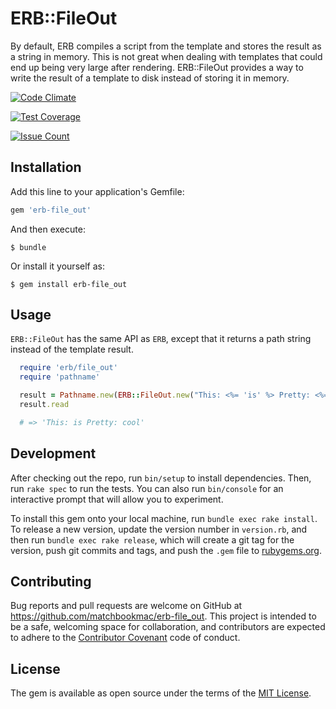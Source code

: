 # ERB::FileOut

By default, ERB compiles a script from the template and stores the result as a string in memory.
This is not great when dealing with templates that could end up being very large after rendering.
ERB::FileOut provides a way to write the result of a template to disk instead of storing it in memory.

[![Code Climate](https://codeclimate.com/github/matchbookmac/erb-file_out/badges/gpa.svg)](https://codeclimate.com/github/matchbookmac/erb-file_out)

[![Test Coverage](https://codeclimate.com/github/matchbookmac/erb-file_out/badges/coverage.svg)](https://codeclimate.com/github/matchbookmac/erb-file_out/coverage)

[![Issue Count](https://codeclimate.com/github/matchbookmac/erb-file_out/badges/issue_count.svg)](https://codeclimate.com/github/matchbookmac/erb-file_out)

## Installation

Add this line to your application's Gemfile:

```ruby
gem 'erb-file_out'
```

And then execute:

    $ bundle

Or install it yourself as:

    $ gem install erb-file_out

## Usage

`ERB::FileOut` has the same API as `ERB`, except that it returns a path string instead of the template result.

``` ruby
  require 'erb/file_out'
  require 'pathname'

  result = Pathname.new(ERB::FileOut.new("This: <%= 'is' %> Pretty: <%= 'cool' %>")
  result.read

  # => 'This: is Pretty: cool'
```

## Development

After checking out the repo, run `bin/setup` to install dependencies. Then, run `rake spec` to run the tests.
You can also run `bin/console` for an interactive prompt that will allow you to experiment.

To install this gem onto your local machine, run `bundle exec rake install`. To release a new version, update the
version number in `version.rb`, and then run `bundle exec rake release`, which will create a git tag for the version,
push git commits and tags, and push the `.gem` file to [rubygems.org](https://rubygems.org).

## Contributing

Bug reports and pull requests are welcome on GitHub at https://github.com/matchbookmac/erb-file_out. This project is
intended to be a safe, welcoming space for collaboration, and contributors are expected to adhere to the
[Contributor Covenant](http://contributor-covenant.org) code of conduct.

## License

The gem is available as open source under the terms of the [MIT License](http://opensource.org/licenses/MIT).
